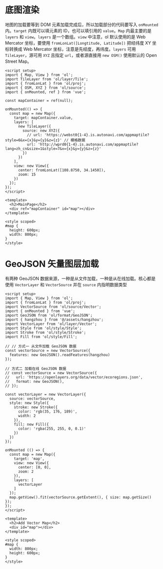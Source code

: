 # 底图渲染

地图的加载要等到 DOM 元素加载完成后，所以加载部分的代码要写入 `onMounted` 内。`target` 内既可以填元素的 ID，也可以填引用的 `value`。`Map` 内最主要的是 `layers` 和 `view`。`layers` 是一个数组。`view` 中注意，ol 默认使用的是 Web Mercator 坐标，要使用 `fromLonLat([Longtitude, Latitude])` 把经纬度 XY 坐标转换成 Web Mercator 坐标，注意是先经度，再纬度。`layers` 可用 `TileLayer`，源可用 `XYZ` 且指定 `url`，或者源直接用 `new OSM()` 使用默认的 Open Street Map。

```vue
<script setup>
import { Map, View } from 'ol';
import TileLayer from 'ol/layer/Tile';
import { fromLonLat } from 'ol/proj';
import { OSM, XYZ } from 'ol/source';
import { onMounted, ref } from 'vue';

const mapContainer = ref(null);

onMounted(() => {
  const map = new Map({
    target: mapContainer.value,
    layers: [
      new TileLayer({
        source: new XYZ({
          // url: 'https://webst0{1-4}.is.autonavi.com/appmaptile?style=6&x={x}&y={y}&z={z}' // 栅格数据
          url: 'http://wprd0{1-4}.is.autonavi.com/appmaptile?lang=zh_cn&size=1&style=7&x={x}&y={y}&z={z}'
        })
      })
    ],
    view: new View({
      center: fromLonLat([108.8750, 34.1450]),
      zoom: 15
    })
  });
});
</script>

<template>
  <h2>MainPage</h2>
  <div ref="mapContainer" id="map"></div>
</template>

<style scoped>
#map {
  height: 600px;
  width: 800px;
}
</style>

```

# GeoJSON 矢量图层加载

有两种 GeoJSON 数据来源，一种是从文件加载，一种是从在线加载。核心都是使用 `VectorLayer` 和 `VectorSource` 并在 `source` 内指明数据类型

```vue
<script setup>
import { Map, View } from 'ol';
import { fromLonLat } from 'ol/proj';
import VectorSource from 'ol/source/Vector';
import { onMounted } from 'vue';
import GeoJSON from 'ol/format/GeoJSON';
import { hangzhou } from '@/assets/hangzhou';
import VectorLayer from 'ol/layer/Vector';
import Style from 'ol/style/Style';
import Stroke from 'ol/style/Stroke';
import Fill from 'ol/style/Fill';

// // 方式一 从文件加载 GeoJSON 数据
const vectorSource = new VectorSource({
  features: new GeoJSON().readFeatures(hangzhou)
});

// 方式二 加载在线 GeoJSON 数据
// const vectorSource = new VectorSource({
//   url: 'https://openlayers.org/data/vector/ecoregions.json',
//   format: new GeoJSON(),
// });

const vectorLayer = new VectorLayer({
  source: vectorSource,
  style: new Style({
    stroke: new Stroke({
      color: 'rgb(35, 176, 189)',
      width: 2
    }),
    fill: new Fill({
      color: 'rgba(255, 255, 0, 0.1)'
    })
  })
});

onMounted (() => {
  const map = new Map({
    target: 'map',
    view: new View({
      center: [0, 0],
      zoom: 2
    }),
    layers: [
      vectorLayer
    ]
  });
  map.getView().fit(vectorSource.getExtent(), { size: map.getSize() });
});
</script>

<template>
  <h2>Add Vector Map</h2>
  <div id="map"></div>
</template>

<style scoped>
#map {
  width: 800px;
  height: 600px;
}
</style>
```

